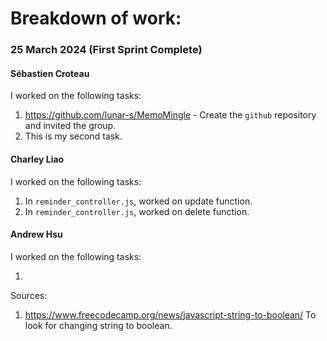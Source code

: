 # Breakdown of work:

### 25 March 2024 (First Sprint Complete)

#### Sébastien Croteau

I worked on the following tasks:

1. <https://github.com/lunar-s/MemoMingle> - Create the `github` repository and invited the group.
2. This is my second task.

#### Charley Liao

I worked on the following tasks:

1. <Insert Some Task Here> In `reminder_controller.js`, worked on update function.
2. <Insert Some Task Here> In `reminder_controller.js`, worked on delete function.

#### Andrew Hsu

I worked on the following tasks:

1. 

Sources:

1. <https://www.freecodecamp.org/news/javascript-string-to-boolean/> To look for changing string to boolean.
